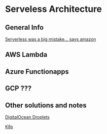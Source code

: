 # Serveless Architecture

## General Info

[Serverless was a big mistake... says amazon](https://www.youtube.com/watch?v=qQk94CjRvIs)




## AWS Lambda

## Azure Functionapps

## GCP ???

## Other solutions and notes

[DigitalOcean Droplets](https://docs.digitalocean.com/products/droplets/how-to/create/)

[K8s](https://kubernetes.io/)
